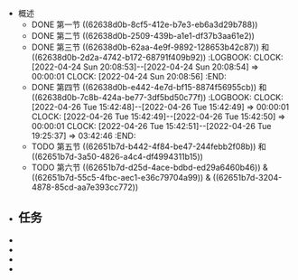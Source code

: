- 概述
	- DONE 第一节  ((62638d0b-8cf5-412e-b7e3-eb6a3d29b788))
	- DONE 第二节 ((62638d0b-2509-439b-a1e1-df37b3aa61e2))
	- DONE 第三节 ((62638d0b-62aa-4e9f-9892-128653b42c87)) 和 ((62638d0b-2d2a-4742-b172-68791f409b92))
	  :LOGBOOK:
	  CLOCK: [2022-04-24 Sun 20:08:53]--[2022-04-24 Sun 20:08:54] =>  00:00:01
	  CLOCK: [2022-04-24 Sun 20:08:56]
	  :END:
	- DONE 第四节 ((62638d0b-e442-4e7d-bf15-8874f56955cb)) 和 ((62638d0b-7c8b-424a-be77-3df5bd50c77f))
	  :LOGBOOK:
	  CLOCK: [2022-04-26 Tue 15:42:48]--[2022-04-26 Tue 15:42:49] =>  00:00:01
	  CLOCK: [2022-04-26 Tue 15:42:49]--[2022-04-26 Tue 15:42:50] =>  00:00:01
	  CLOCK: [2022-04-26 Tue 15:42:51]--[2022-04-26 Tue 19:25:37] =>  03:42:46
	  :END:
	- TODO 第五节 ((62651b7d-b442-4f84-be47-244febb2f08b)) 和 ((62651b7d-3a50-4826-a4c4-df4994311b15))
	- TODO 第六节 ((62651b7d-d25d-4ace-bdbd-ed29a6460b46)) & ((62651b7d-55c5-4fbc-aec1-e36c79704a99)) & ((62651b7d-3204-4878-85cd-aa7e393cc772))
- 任务
	-
-
-
-
-